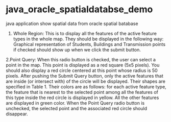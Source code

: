 # java_oracle_spatialdatabse_demo
java application show spatial data from oracle spatial batabase

1. Whole Region:
This is to display all the features of the active feature types in the whole map. They should be displayed in the following way: Graphical representation of Students, Buildings and Transmission points if checked should show up when we click the submit button.

2.Point Query: 
When this radio button is checked, the user can select a point in the map. This point is displayed as a red square (5x5 pixels). You should also display a red circle centered at this point whose radius is 50 pixels. After pushing the Submit Query button, only the active features that are inside (or intersect with) of the circle will be displayed. Their shapes are specified in Table 1. Their colors are as follows: for each active feature type, the feature that is nearest to the selected point among all the features of this type inside the red circle is displayed in yellow. All the other features are displayed in green color. When the Point Query radio button is unchecked, the selected point and the associated red circle should disappear.

